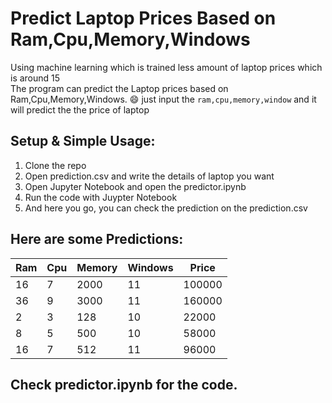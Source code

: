 # Predict Laptop Prices Based on Ram,Cpu,Memory,Windows
Using machine learning which is trained less amount of laptop prices which is around 15 \
The program can predict the Laptop prices based on Ram,Cpu,Memory,Windows.
:smile: just input the `ram,cpu,memory,window` and it will predict the the price of laptop
## Setup & Simple Usage:
1. Clone the repo
2. Open prediction.csv and write the details of laptop you want
3. Open Jupyter Notebook and open the predictor.ipynb
4. Run the code with Juypter Notebook
5. And here you go, you can check the prediction on the prediction.csv
## Here are some Predictions:
| Ram  | Cpu | Memory | Windows | Price |
| ------------- | ------------- | ------------- | ------------- | ------------- |
| 16  | 7  | 2000  | 11  | 100000 |
| 36  | 9  | 3000  | 11  | 160000 |
| 2  | 3  | 128  | 10  | 22000 |
| 8  | 5  | 500 | 10  | 58000 |
| 16  | 7  | 512  | 11  | 96000 |
## Check predictor.ipynb for the code.

